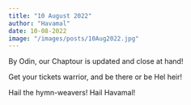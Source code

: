 ```yaml
---
title: "10 August 2022"
author: "Havamal"
date: 10-08-2022
image: "/images/posts/10Aug2022.jpg"
---
```


By Odin, our Chaptour is updated and close at hand!

Get your tickets warrior, and be there or be Hel heir!

Hail the hymn-weavers! Hail Havamal!